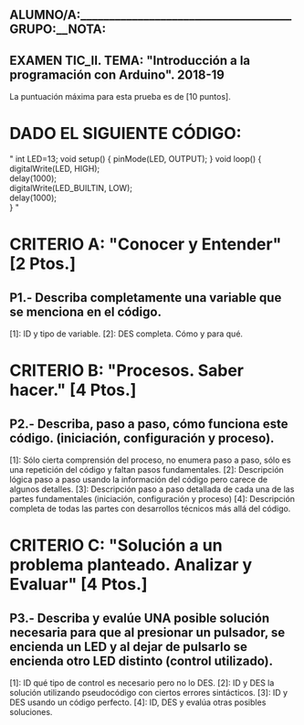 ## ALUMNO/A:_____________________________________GRUPO:______NOTA:____
## EXAMEN TIC_II. TEMA: "Introducción a la programación con Arduino". 2018-19
La puntuación máxima para esta prueba es de  [10 puntos].

# DADO EL SIGUIENTE CÓDIGO:
"
int LED=13; 
void setup() {
   pinMode(LED, OUTPUT);
}
void loop() {
  digitalWrite(LED, HIGH);  
  delay(1000);                       
  digitalWrite(LED_BUILTIN, LOW);    
  delay(1000);                       
}
"
# CRITERIO A: "Conocer y Entender" 	[2 Ptos.]
## P1.- Describa completamente una variable que se menciona en el código. 
[1]: ID y tipo de variable. 
[2]:  DES completa. Cómo  y para qué.  

# CRITERIO B: "Procesos. Saber hacer." 	[4 Ptos.]
## P2.- Describa, paso a paso, cómo funciona este código. (iniciación, configuración y proceso). 
[1]: Sólo cierta comprensión del proceso, no enumera paso a paso, sólo es una repetición del código y faltan pasos fundamentales. 
[2]:  Descripción lógica paso a paso usando la información del código pero carece de algunos detalles. 
[3]:  Descripción paso a paso detallada de cada una de las partes fundamentales (iniciación, configuración y proceso) 
[4]:  Descripción completa de todas las partes con desarrollos técnicos más allá del código.

# CRITERIO C: "Solución a un problema planteado. Analizar y Evaluar" 	[4 Ptos.]
## P3.-  Describa y evalúe UNA posible solución necesaria para que al presionar un pulsador, se  encienda un LED y al dejar de pulsarlo se encienda otro LED distinto (control utilizado).  
[1]:  ID qué tipo de control es necesario pero no lo DES. 
[2]:  ID y DES la solución utilizando pseudocódigo con  ciertos errores sintácticos.
[3]:  ID y DES usando un código perfecto.
[4]:  ID, DES y evalúa otras posibles soluciones. 
